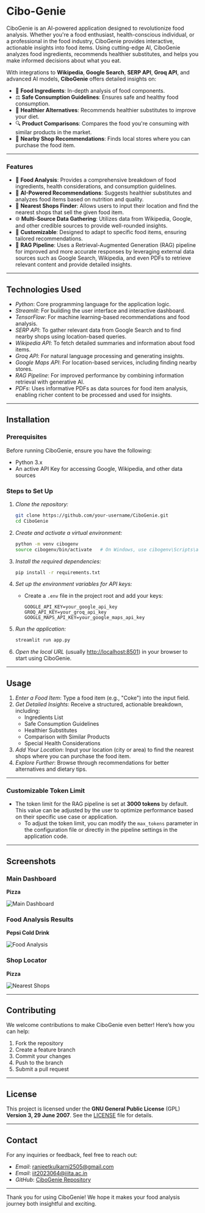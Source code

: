 # Cibo-Genie

CiboGenie is an AI-powered application designed to revolutionize food analysis. Whether you're a food enthusiast, health-conscious individual, or a professional in the food industry, CiboGenie provides interactive, actionable insights into food items. Using cutting-edge AI, CiboGenie analyzes food ingredients, recommends healthier substitutes, and helps you make informed decisions about what you eat.

With integrations to **Wikipedia**, **Google Search**, **SERP API**, **Groq API**, and advanced AI models, **CiboGenie** offers detailed insights on:

- 🥗 **Food Ingredients**: In-depth analysis of food components.
- ⚖️ **Safe Consumption Guidelines**: Ensures safe and healthy food consumption.
- 🍎 **Healthier Alternatives**: Recommends healthier substitutes to improve your diet.
- 🔍 **Product Comparisons**: Compares the food you're consuming with similar products in the market.
- 🏪 **Nearby Shop Recommendations**: Finds local stores where you can purchase the food item.

---

### **Features** 

- 🥗 **Food Analysis**: Provides a comprehensive breakdown of food ingredients, health considerations, and consumption guidelines.
- 🤖 **AI-Powered Recommendations**: Suggests healthier substitutes and analyzes food items based on nutrition and quality.
- 🏪 **Nearest Shops Finder**: Allows users to input their location and find the nearest shops that sell the given food item.
- 🌐 **Multi-Source Data Gathering**: Utilizes data from Wikipedia, Google, and other credible sources to provide well-rounded insights.
- 🔧 **Customizable**: Designed to adapt to specific food items, ensuring tailored recommendations.
- 🔄 **RAG Pipeline**: Uses a Retrieval-Augmented Generation (RAG) pipeline for improved and more accurate responses by leveraging external data sources such as Google Search, Wikipedia, and even PDFs to retrieve relevant content and provide detailed insights.
  
---

## Technologies Used

- *Python*: Core programming language for the application logic.
- *Streamlit*: For building the user interface and interactive dashboard.
- *TensorFlow*: For machine learning-based recommendations and food analysis.
- *SERP API*: To gather relevant data from Google Search and to find nearby shops using location-based queries.
- *Wikipedia API*: To fetch detailed summaries and information about food items.
- *Groq API*: For natural language processing and generating insights.
- *Google Maps API*: For location-based services, including finding nearby stores.
- *RAG Pipeline*: For improved performance by combining information retrieval with generative AI.
- *PDFs*: Uses informative PDFs as data sources for food item analysis, enabling richer content to be processed and used for insights.

---

## Installation

### Prerequisites
Before running CiboGenie, ensure you have the following:
- Python 3.x
- An active API Key for accessing Google, Wikipedia, and other data sources

### Steps to Set Up

1. *Clone the repository:*
    ```bash
    git clone https://github.com/your-username/CiboGenie.git
    cd CiboGenie
    ```

2. *Create and activate a virtual environment:*
    ```bash
    python -m venv cibogenv
    source cibogenv/bin/activate   # On Windows, use cibogenv\Scripts\activate
    ```

3. *Install the required dependencies:*
    ```bash
    pip install -r requirements.txt
    ```

4. *Set up the environment variables for API keys:*
    - Create a `.env` file in the project root and add your keys:
      ```env
      GOOGLE_API_KEY=your_google_api_key
      GROQ_API_KEY=your_groq_api_key
      GOOGLE_MAPS_API_KEY=your_google_maps_api_key
      ```

5. *Run the application:*
    ```bash
    streamlit run app.py
    ```

6. *Open the local URL* (usually [http://localhost:8501](http://localhost:8501)) in your browser to start using CiboGenie.

---

## Usage

1. *Enter a Food Item*: Type a food item (e.g., "Coke") into the input field.
2. *Get Detailed Insights*: Receive a structured, actionable breakdown, including:
    - Ingredients List
    - Safe Consumption Guidelines
    - Healthier Substitutes
    - Comparison with Similar Products
    - Special Health Considerations
3. *Add Your Location*: Input your location (city or area) to find the nearest shops where you can purchase the food item.
4. *Explore Further*: Browse through recommendations for better alternatives and dietary tips.

---

### **Customizable Token Limit**
- The token limit for the RAG pipeline is set at **3000 tokens** by default. This value can be adjusted by the user to optimize performance based on their specific use case or application.
    - To adjust the token limit, you can modify the `max_tokens` parameter in the configuration file or directly in the pipeline settings in the application code.

---

## Screenshots

### Main Dashboard
**Pizza**

![Main Dashboard](images/dashboard.jpg)

### Food Analysis Results
**Pepsi Cold Drink**

![Food Analysis](images/food_analysis.jpg)

### Shop Locator
**Pizza**

![Nearest Shops](images/shop_locator2.jpg)

---

## Contributing

We welcome contributions to make CiboGenie even better! Here’s how you can help:

1. Fork the repository
2. Create a feature branch
3. Commit your changes
4. Push to the branch
5. Submit a pull request

---

## License

This project is licensed under the **GNU General Public License** (GPL) **Version 3, 29 June 2007**. See the [LICENSE](LICENSE) file for details.

---

## Contact

For any inquiries or feedback, feel free to reach out:

- *Email*: ranjeetkulkarni2505@gmail.com
- *Email*: iit2023064@iiita.ac.in
- *GitHub*: [CiboGenie Repository](https://github.com/ranjeetkulkarni/CiboGenie)

---

Thank you for using CiboGenie! We hope it makes your food analysis journey both insightful and exciting.
